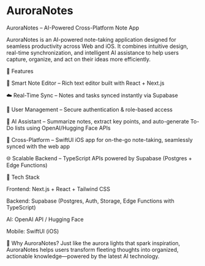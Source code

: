 # AuroraNotes
AuroraNotes – AI-Powered Cross-Platform Note App

AuroraNotes is an AI-powered note-taking application designed for seamless productivity across Web and iOS. It combines intuitive design, real-time synchronization, and intelligent AI assistance to help users capture, organize, and act on their ideas more efficiently.

🔹 Features

📝 Smart Note Editor – Rich text editor built with React + Next.js

☁️ Real-Time Sync – Notes and tasks synced instantly via Supabase

🔑 User Management – Secure authentication & role-based access

🤖 AI Assistant – Summarize notes, extract key points, and auto-generate To-Do lists using OpenAI/Hugging Face APIs

📱 Cross-Platform – SwiftUI iOS app for on-the-go note-taking, seamlessly synced with the web app

🌐 Scalable Backend – TypeScript APIs powered by Supabase (Postgres + Edge Functions)

🔹 Tech Stack

Frontend: Next.js + React + Tailwind CSS

Backend: Supabase (Postgres, Auth, Storage, Edge Functions with TypeScript)

AI: OpenAI API / Hugging Face

Mobile: SwiftUI (iOS)

🔹 Why AuroraNotes?
Just like the aurora lights that spark inspiration, AuroraNotes helps users transform fleeting thoughts into organized, actionable knowledge—powered by the latest AI technology.
